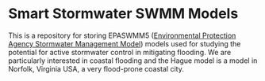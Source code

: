 # Smart Stormwater SWMM Models
This is a repository for storing EPASWMM5 ([Environmental Protection Agency Stormwater Management Model](https://www.epa.gov/water-research/storm-water-management-model-swmm)) models used for studying the potential for active stormwater control in mitigating flooding. We are particularly interested in coastal flooding and the Hague model is a model in Norfolk, Virginia USA, a very flood-prone coastal city. 
